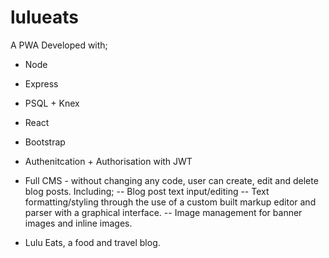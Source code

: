 # lulueats

A PWA Developed with;
- Node
- Express
- PSQL + Knex
- React
- Bootstrap

- Authenitcation + Authorisation with JWT
- Full CMS - without changing any code, user can create, edit and delete blog posts. Including;
-- Blog post text input/editing
-- Text formatting/styling through the use of a custom built markup editor and parser with a graphical interface.
-- Image management for banner images and inline images.


- Lulu Eats, a food and travel blog.
